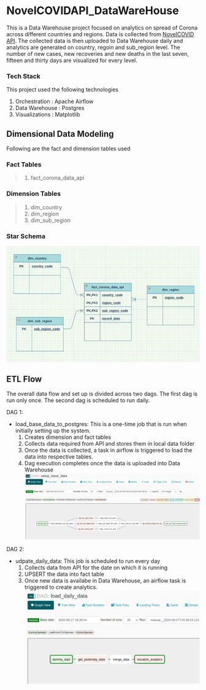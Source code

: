# NovelCOVIDAPI_DataWareHouse
This is a Data Warehouse project focused on analytics on spread of Corona across different countries and regions.
Data is collected from [NovelCOVID API](https://documenter.getpostman.com/view/11144369/Szf6Z9B3?version=latest). The collected data is then uploaded to Data Warehouse daily and analytics are generated on country, regoin and sub_region level. The number of new cases, new recoveries and new deaths in the last seven, fifteen and thirty days are visualized for every level.

### Tech Stack
This project used the following technologies
  1. Orchestration : Apache Airflow
  2. Data Warehouse : Postgres
  3. Visualizations : Matplotlib
  
## Dimensional Data Modeling
Following are the fact and dimension tables used
### Fact Tables
  >1. fact_corona_data_api
### Dimension Tables  
  >1. dim_country
  >2. dim_region
  >3. dim_sub_region
### Star Schema 
![Entity Relationship Diagram](/imgs/Entity_Relationship_Diagram.png)
## ETL Flow
The overall data flow and set up is divided across two dags. The first dag is run only once. The second dag is scheduled to run daily.

DAG 1:
* load_base_data_to_postgres: This is a one-time job that is run when initially setting up the system.
  1. Creates dimension and fact tables
  2. Collects data required from API and stores them in local data folder
  3. Once the data is collected, a task in airflow is triggered to load the data into respective tables.
  4. Dag execution completes once the data is uploaded into Data Warehouse
![DAG1](/imgs/dag1.png)

DAG 2:  
* udpate_daily_data: This job is scheduled to run every day
  1. Collects data from API for the date on which it is running
  2. UPSERT the data into fact table
  3. Once new data is availabe in Data Warehouse, an airflow task is triggered to create analytics.
![DAG2](/imgs/dag2.png)  
